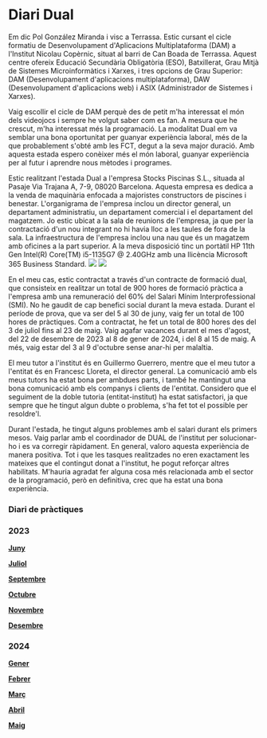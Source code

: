 # Diari Dual

Em dic Pol González Miranda i visc a Terrassa. Estic cursant el cicle formatiu de Desenvolupament d'Aplicacions Multiplataforma (DAM) a l'Institut Nicolau Copèrnic, situat al barri de Can Boada de Terrassa. Aquest centre ofereix Educació Secundària Obligatòria (ESO), Batxillerat, Grau Mitjà de Sistemes Microinformàtics i Xarxes, i tres opcions de Grau Superior: DAM (Desenvolupament d'aplicacions multiplataforma), DAW (Desenvolupament d'aplicacions web) i ASIX (Administrador de Sistemes i Xarxes).

Vaig escollir el cicle de DAM perquè des de petit m'ha interessat el món dels videojocs i sempre he volgut saber com es fan. A mesura que he crescut, m'ha interessat més la programació. La modalitat Dual em va semblar una bona oportunitat per guanyar experiència laboral, més de la que probablement s'obté amb les FCT, degut a la seva major duració. Amb aquesta estada espero conèixer més el món laboral, guanyar experiència per al futur i aprendre nous mètodes i programes.

Estic realitzant l'estada Dual a l'empresa Stocks Piscinas S.L., situada al Pasaje Via Trajana A, 7-9, 08020 Barcelona. Aquesta empresa es dedica a la venda de maquinària enfocada a majoristes constructors de piscines i benestar. L'organigrama de l'empresa inclou un director general, un departament administratiu, un departament comercial i el departament del magatzem. Jo estic ubicat a la sala de reunions de l'empresa, ja que per la contractació d'un nou integrant no hi havia lloc a les taules de fora de la sala. La infraestructura de l'empresa inclou una nau que és un magatzem amb oficines a la part superior. A la meva disposició tinc un portàtil HP 11th Gen Intel(R) Core(TM) i5-1135G7 @ 2.40GHz amb una llicència Microsoft 365 Business Standard.
![](https://i.gyazo.com/2cc6f19d45d2f6ad1eb08897664b616d.jpg)
![](https://i.gyazo.com/abc7d4c05c37ea60aa584d2dbbea3223.jpg)

En el meu cas, estic contractat a través d'un contracte de formació dual, que consisteix en realitzar un total de 900 hores de formació pràctica a l'empresa amb una remuneració del 60% del Salari Mínim Interprofessional (SMI). No he gaudit de cap benefici social durant la meva estada. Durant el període de prova, que va ser del 5 al 30 de juny, vaig fer un total de 100 hores de pràctiques. Com a contractat, he fet un total de 800 hores des del 3 de juliol fins al 23 de maig. Vaig agafar vacances durant el mes d'agost, del 22 de desembre de 2023 al 8 de gener de 2024, i del 8 al 15 de maig. A més, vaig estar del 3 al 9 d'octubre sense anar-hi per malaltia.

El meu tutor a l'institut és en Guillermo Guerrero, mentre que el meu tutor a l'entitat és en Francesc Lloreta, el director general. La comunicació amb els meus tutors ha estat bona per ambdues parts, i també he mantingut una bona comunicació amb els companys i clients de l'entitat. Considero que el seguiment de la doble tutoria (entitat-institut) ha estat satisfactori, ja que sempre que he tingut algun dubte o problema, s'ha fet tot el possible per resoldre'l.

Durant l'estada, he tingut alguns problemes amb el salari durant els primers mesos. Vaig parlar amb el coordinador de DUAL de l'institut per solucionar-ho i es va corregir ràpidament. En general, valoro aquesta experiència de manera positiva. Tot i que les tasques realitzades no eren exactament les mateixes que el contingut donat a l'institut, he pogut reforçar altres habilitats. M'hauria agradat fer alguna cosa més relacionada amb el sector de la programació, però en definitiva, crec que ha estat una bona experiència.




### Diari de pràctiques
### 2023                                                                           

**[Juny](https://github.com/pgonzaalez/DiariDual/blob/main/DiariMensual/2023-Juny.md)**

**[Juliol](https://github.com/pgonzaalez/DiariDual/blob/main/DiariMensual/2023-Juliol.md)**

**[Septembre](https://github.com/pgonzaalez/DiariDual/blob/main/DiariMensual/2023-Septembre.md)**

**[Octubre](https://github.com/pgonzaalez/DiariDual/blob/main/DiariMensual/2023-Octubre.md)**

**[Novembre](https://github.com/pgonzaalez/DiariDual/blob/main/DiariMensual/2023-Novembre.md)**

**[Desembre](https://github.com/pgonzaalez/DiariDual/blob/main/DiariMensual/2023-Desembre.md)**

 ### 2024

**[Gener](https://github.com/pgonzaalez/DiariDual/blob/main/DiariMensual/2024-Gener.md)**

**[Febrer](https://github.com/pgonzaalez/DiariDual/blob/main/DiariMensual/2024-Febrer.md)**

**[Març](https://github.com/pgonzaalez/DiariDual/blob/main/DiariMensual/2024-Mar%C3%A7.md)**

**[Abril](https://github.com/pgonzaalez/DiariDual/blob/main/DiariMensual/2024-Abril.md)**

**[Maig](https://github.com/pgonzaalez/DiariDual/blob/main/DiariMensual/2024-Maig.md)**


